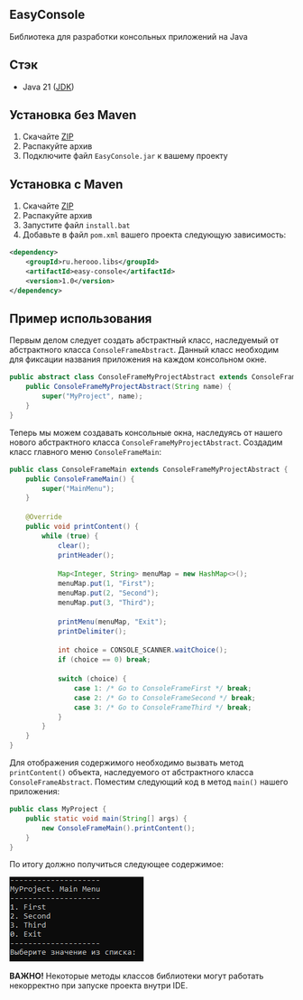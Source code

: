 ## EasyConsole
Библиотека для разработки консольных приложений на Java

## Стэк
- Java 21 ([JDK](https://www.oracle.com/java/technologies/javase/jdk21-archive-downloads.html))

## Установка без Maven
1. Скачайте [ZIP](https://disk.yandex.ru/d/gXzaV9cCImFFcw)
2. Распакуйте архив
3. Подключите файл `EasyConsole.jar` к вашему проекту

## Установка с Maven
1. Скачайте [ZIP](https://disk.yandex.ru/d/gXzaV9cCImFFcw)
2. Распакуйте архив
3. Запустите файл `install.bat`
4. Добавьте в файл `pom.xml` вашего проекта следующую зависимость:
```xml
<dependency>
    <groupId>ru.herooo.libs</groupId>
    <artifactId>easy-console</artifactId>
    <version>1.0</version>
</dependency>
```

## Пример использования
Первым делом следует создать абстрактный класс, наследуемый от абстрактного класса `ConsoleFrameAbstract`. Данный класс необходим для фиксации названия приложения на каждом консольном окне.
```Java
public abstract class ConsoleFrameMyProjectAbstract extends ConsoleFrameAbstract {
    public ConsoleFrameMyProjectAbstract(String name) {
        super("MyProject", name);
    }
}
```
Теперь мы можем создавать консольные окна, наследуясь от нашего нового абстрактного класса `ConsoleFrameMyProjectAbstract`. Создадим класс главного меню `ConsoleFrameMain`:
```Java
public class ConsoleFrameMain extends ConsoleFrameMyProjectAbstract {
    public ConsoleFrameMain() {
        super("MainMenu");
    }

    @Override
    public void printContent() {
        while (true) {
            clear();
            printHeader();

            Map<Integer, String> menuMap = new HashMap<>();
            menuMap.put(1, "First");
            menuMap.put(2, "Second");
            menuMap.put(3, "Third");

            printMenu(menuMap, "Exit");
            printDelimiter();
            
            int choice = CONSOLE_SCANNER.waitChoice();
            if (choice == 0) break;
            
            switch (choice) {
                case 1: /* Go to ConsoleFrameFirst */ break;
                case 2: /* Go to ConsoleFrameSecond */ break;
                case 3: /* Go to ConsoleFrameThird */ break;
            }
        }
    }
}
```
Для отображения содержимого необходимо вызвать метод `printContent()` объекта, наследуемого от абстрактного класса `ConsoleFrameAbstract`. Поместим следующий код в метод `main()` нашего приложения:
```Java
public class MyProject {
    public static void main(String[] args) {
        new ConsoleFrameMain().printContent();
    }
}
```
По итогу должно получиться следующее содержимое:

<img src="./readme/1.png"/>

**ВАЖНО!** Некоторые методы классов библиотеки могут работать некорректно при запуске проекта внутри IDE.

